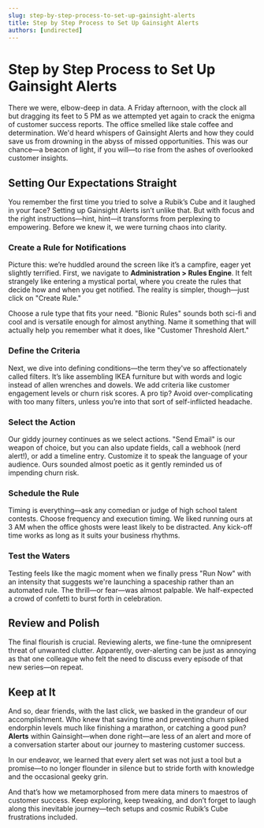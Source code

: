 ```yaml
---
slug: step-by-step-process-to-set-up-gainsight-alerts
title: Step by Step Process to Set Up Gainsight Alerts
authors: [undirected]
---
```



# Step by Step Process to Set Up Gainsight Alerts

There we were, elbow-deep in data. A Friday afternoon, with the clock all but dragging its feet to 5 PM as we attempted yet again to crack the enigma of customer success reports. The office smelled like stale coffee and determination. We'd heard whispers of Gainsight Alerts and how they could save us from drowning in the abyss of missed opportunities. This was our chance—a beacon of light, if you will—to rise from the ashes of overlooked customer insights.

## Setting Our Expectations Straight

You remember the first time you tried to solve a Rubik’s Cube and it laughed in your face? Setting up Gainsight Alerts isn’t unlike that. But with focus and the right instructions—hint, hint—it transforms from perplexing to empowering. Before we knew it, we were turning chaos into clarity.

### Create a Rule for Notifications

Picture this: we’re huddled around the screen like it’s a campfire, eager yet slightly terrified. First, we navigate to **Administration > Rules Engine**. It felt strangely like entering a mystical portal, where you create the rules that decide how and when you get notified. The reality is simpler, though—just click on "Create Rule."

Choose a rule type that fits your need. "Bionic Rules" sounds both sci-fi and cool and is versatile enough for almost anything. Name it something that will actually help you remember what it does, like "Customer Threshold Alert."

### Define the Criteria

Next, we dive into defining conditions—the term they've so affectionately called filters. It’s like assembling IKEA furniture but with words and logic instead of allen wrenches and dowels. We add criteria like customer engagement levels or churn risk scores. A pro tip? Avoid over-complicating with too many filters, unless you’re into that sort of self-inflicted headache.

### Select the Action

Our giddy journey continues as we select actions. "Send Email" is our weapon of choice, but you can also update fields, call a webhook (nerd alert!), or add a timeline entry. Customize it to speak the language of your audience. Ours sounded almost poetic as it gently reminded us of impending churn risk.

### Schedule the Rule

Timing is everything—ask any comedian or judge of high school talent contests. Choose frequency and execution timing. We liked running ours at 3 AM when the office ghosts were least likely to be distracted. Any kick-off time works as long as it suits your business rhythms.

### Test the Waters

Testing feels like the magic moment when we finally press "Run Now" with an intensity that suggests we're launching a spaceship rather than an automated rule. The thrill—or fear—was almost palpable. We half-expected a crowd of confetti to burst forth in celebration.

## Review and Polish

The final flourish is crucial. Reviewing alerts, we fine-tune the omnipresent threat of unwanted clutter. Apparently, over-alerting can be just as annoying as that one colleague who felt the need to discuss every episode of that new series—on repeat.

## Keep at It

And so, dear friends, with the last click, we basked in the grandeur of our accomplishment. Who knew that saving time and preventing churn spiked endorphin levels much like finishing a marathon, or catching a good pun? **Alerts** within Gainsight—when done right—are less of an alert and more of a conversation starter about our journey to mastering customer success.

In our endeavor, we learned that every alert set was not just a tool but a promise—to no longer flounder in silence but to stride forth with knowledge and the occasional geeky grin.

And that’s how we metamorphosed from mere data miners to maestros of customer success. Keep exploring, keep tweaking, and don’t forget to laugh along this inevitable journey—tech setups and cosmic Rubik’s Cube frustrations included. 

